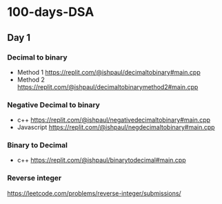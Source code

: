 # 100-days-DSA
## Day 1
### Decimal to binary 
- Method 1 https://replit.com/@ishpaul/decimaltobinary#main.cpp
- Method 2 https://replit.com/@ishpaul/decimaltobinarymethod2#main.cpp
### Negative Decimal to binary 
- c++ https://replit.com/@ishpaul/negativedecimaltobinary#main.cpp 
- Javascript https://replit.com/@ishpaul/negdecimaltobinary#main.cpp
### Binary to Decimal
- c++ https://replit.com/@ishpaul/binarytodecimal#main.cpp
### Reverse integer
https://leetcode.com/problems/reverse-integer/submissions/

